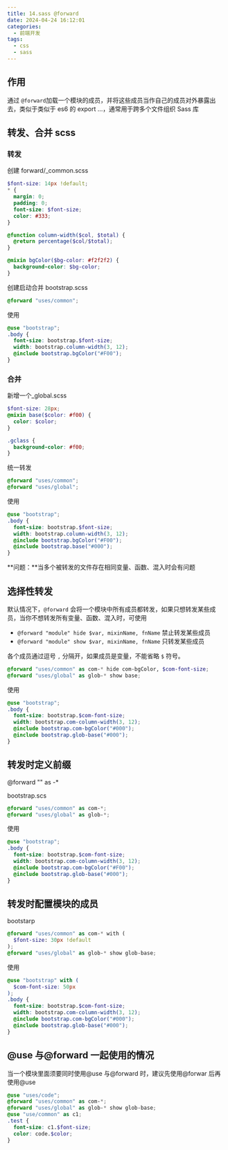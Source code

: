```yaml
---
title: 14.sass @forward
date: 2024-04-24 16:12:01
categories:
  - 前端开发
tags:
  - css
  - sass
---
```


## 作用

通过 `@forward`加载一个模块的成员，并将这些成员当作自己的成员对外暴露出去，类似于类似于 es6 的 export ...，通常用于跨多个文件组织 Sass 库

## 转发、合并 scss

### 转发

创建 forward/\_common.scss

```scss
$font-size: 14px !default;
* {
  margin: 0;
  padding: 0;
  font-size: $font-size;
  color: #333;
}

@function column-width($col, $total) {
  @return percentage($col/$total);
}

@mixin bgColor($bg-color: #f2f2f2) {
  background-color: $bg-color;
}
```

创建启动合并 bootstrap.scss

```scss
@forward "uses/common";
```

使用

```scss
@use "bootstrap";
.body {
  font-size: bootstrap.$font-size;
  width: bootstrap.column-width(3, 12);
  @include bootstrap.bgColor("#F00");
}
```

### 合并

新增一个\_global.scss

```scss
$font-size: 28px;
@mixin base($color: #f00) {
  color: $color;
}

.gclass {
  background-color: #f00;
}
```

统一转发

```scss
@forward "uses/common";
@forward "uses/global";
```

使用

```scss
@use "bootstrap";
.body {
  font-size: bootstrap.$font-size;
  width: bootstrap.column-width(3, 12);
  @include bootstrap.bgColor("#F00");
  @include bootstrap.base("#000");
}
```

**问题：**当多个被转发的文件存在相同变量、函数、混入时会有问题

## 选择性转发

默认情况下，`@forward` 会将一个模块中所有成员都转发，如果只想转发某些成员，当你不想转发所有变量、函数、混入时，可使用

- `@forward "module" hide $var, mixinName, fnName` 禁止转发某些成员
- `@forward "module" show $var, mixinName, fnName` 只转发某些成员

各个成员通过逗号 `,` 分隔开，如果成员是变量，不能省略 `$` 符号。

```scss
@forward "uses/common" as com-* hide com-bgColor, $com-font-size;
@forward "uses/global" as glob-* show base;
```

使用

```scss
@use "bootstrap";
.body {
  font-size: bootstrap.$com-font-size;
  width: bootstrap.com-column-width(3, 12);
  @include bootstrap.com-bgColor("#000");
  @include bootstrap.glob-base("#000");
}
```

## 转发时定义前缀

@forward "" as -\*

bootstrap.scs

```scss
@forward "uses/common" as com-*;
@forward "uses/global" as glob-*;
```

使用

```scss
@use "bootstrap";
.body {
  font-size: bootstrap.$com-font-size;
  width: bootstrap.com-column-width(3, 12);
  @include bootstrap.com-bgColor("#F00");
  @include bootstrap.glob-base("#000");
}
```

## 转发时配置模块的成员

bootstarp

```scss
@forward "uses/common" as com-* with (
  $font-size: 30px !default
);
@forward "uses/global" as glob-* show glob-base;
```

使用

```scss
@use "bootstrap" with (
  $com-font-size: 50px
);
.body {
  font-size: bootstrap.$com-font-size;
  width: bootstrap.com-column-width(3, 12);
  @include bootstrap.com-bgColor("#000");
  @include bootstrap.glob-base("#000");
}
```

## @use 与@forward 一起使用的情况

当一个模块里面须要同时使用@use 与@forward 时，建议先使用@forwar 后再使用@use

```scss
@use "uses/code";
@forward "uses/common" as com-*;
@forward "uses/global" as glob-* show glob-base;
@use "use/common" as c1;
.test {
  font-size: c1.$font-size;
  color: code.$color;
}
```
